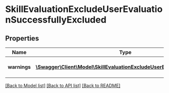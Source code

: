 # SkillEvaluationExcludeUserEvaluationSuccessfullyExcluded

## Properties
Name | Type | Description | Notes
------------ | ------------- | ------------- | -------------
**warnings** | [**\Swagger\Client\Model\SkillEvaluationExcludeUserEvaluationWarnings[]**](SkillEvaluationExcludeUserEvaluationWarnings.md) | warnings per operation | [optional] 

[[Back to Model list]](../README.md#documentation-for-models) [[Back to API list]](../README.md#documentation-for-api-endpoints) [[Back to README]](../README.md)


